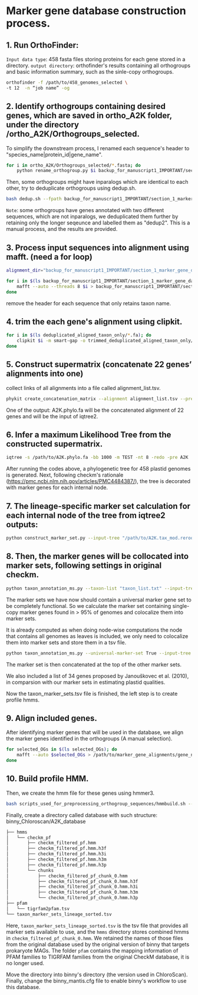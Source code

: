 # Marker gene database construction process. 

## 1. Run OrthoFinder:
``Input data type``: 458 fasta files storing proteins for each gene stored in a directory. 
``output directory``: orthofinder's results containing all orthogroups and basic information summary, such as the sinle-copy orthogroups.

```sh
orthofinder -f /path/to/458_genomes_selected \
-t 12  -n “job name” -og 
```
## 2. Identify orthogroups containing desired genes, which are saved in ortho_A2K folder, under the directory /ortho_A2K/Orthogroups_selected.

To simplify the downstream process, I renamed each sequence's header to "species_name|protein_id|gene_name".

```sh
for i in ortho_A2K/Orthogroups_selected/*.fasta; do
    python rename_orthogroup.py $i backup_for_manuscript1_IMPORTANT/section_1_marker_gene_database/selected_orthogroups/$(basename $i .fasta).fasta
```

Then, some orthogroups might have inparalogs which are identical to each other, try to deduplicate orthogroups using dedup.sh.

```sh
bash dedup.sh --fpath backup_for_manuscript1_IMPORTANT/section_1_marker_gene_database/selected_orthogroups --opath backup_for_manuscript1_IMPORTANT/section_1_marker_gene_database/intermediary_files_for_preprocessing_alignments/deduplicated_genes --scriptpath backup_for_manuscript1_IMPORTANT/section_1_marker_gene_database/scripts_used_for_preprocessing_orthogroup_sequences
```

``Note``: some orthogroups have genes annotated with two different sequences, which are not inparalogs, we deduplicated them further by retaining only the longer seqeunce and labelled them as "dedup2". This is a manual process, and the results are provided. 

## 3. Process input sequences into alignment using mafft. (need a for loop)

```sh
alignment_dir="backup_for_manuscript1_IMPORTANT/section_1_marker_gene_database/intermediary_files_for_preprocessing_alignments/deduplicated_aligned_genes"

for i in $(ls backup_for_manuscript1_IMPORTANT/section_1_marker_gene_database/intermediary_files_for_preprocessing_alignments/deduplicated_genes); do
    mafft --auto --threads 8 $i > backup_for_manuscript1_IMPORTANT/section_1_marker_gene_database/intermediary_files_for_preprocessing_alignments/deduplicated_aligned_genes/$(basename $i .fasta).aln   
done
```

remove the header for each sequence that only retains taxon name.

## 4. trim the each gene's alignment using clipkit. 

```sh
for i in $(ls deduplicated_aligned_taxon_only/*.fa); do    
    clipkit $i -m smart-gap -o trimmed_deduplicated_aligned_taxon_only/trimmed_$(basename $i .fa)fa
done
```

## 5. Construct supermatrix (concatenate 22 genes’ alignments into one) 

collect links of all alignments into a file called alignment_list.tsv.
```sh
phykit create_concatenation_matrix --alignment alignment_list.tsv --prefix A2K.phylo 
```
One of the output: A2K.phylo.fa will be the concatenated alignment of 22 genes and will be the input of iqtree2.  

## 6. Infer a maximum Likelihood Tree from the constructed supermatrix.
```sh
iqtree -s /path/to/A2K.phylo.fa -bb 1000 -m TEST -nt 8 -redo -pre A2K
```

After running the codes above, a phylogenetic tree for 458 plastid genomes is generated. 
Next, following checkm's rationale (https://pmc.ncbi.nlm.nih.gov/articles/PMC4484387/), the tree is decorated with marker genes for each internal node.   

## 7. The lineage-specific marker set calculation for each internal node of the tree from iqtree2 outputs: 

```sh
python construct_marker_set.py --input-tree "/path/to/A2K.tax_mod.rerooted.reannotated.treefile"  --node-wise True --output-tree marker_sets_verify.tree --species-genome-dict /path/to/species_genome_effective_dict.pkl 
```

## 8. Then, the marker genes will be collocated into marker sets, following settings in original checkm.  

```sh
python taxon_annotation_ms.py --taxon-list "taxon_list.txt" --input-tree "marker_sets_verify.tree" --endosymbiosis-map "./Endosymbiosis_dict.pkl" --output "./taxon_marker_sets_verify.tsv"
```

The marker sets we have now should contain a universal marker gene set to be completely functional. So we calculate the marker set containing single-copy marker genes found in > 95% of genomes and colocalize them into marker sets.  

It is already computed as when doing node-wise computations the node that contains all genomes as leaves is included, we only need to colocalize them into marker sets and store them in a tsv file.
```sh
python taxon_annotation_ms.py --universal-marker-set True --input-tree /path/to/A2K.tax_mod.rerooted.reannotated.treefile --universal-marker-set-out "/path/to/universal_marker_set.tsv"
```
The marker set is then concatenated at the top of the other marker sets.

We also included a list of 34 genes proposed by Janouškovec et al. (2010), in comparsion with our marker sets in estimating plastid qualities.

Now the taxon_marker_sets.tsv file is finished, the left step is to create profile hmms. 

## 9. Align included genes.

After identifying marker genes that will be used in the database, we align the marker genes identified in the orthogroups (A manual selection).

```sh
for selected_OGs in $(ls selected_OGs); do
    mafft --auto $selected_OGs > /path/to/marker_gene_alignments/gene_name.aln
done
```

## 10. Build profile HMM.
Then, we create the hmm file for these genes using hmmer3.
```sh
bash scripts_used_for_preprocessing_orthogroup_sequences/hmmbuild.sh --aln_dir path/to/aln_dir --hmm_dir path/to/hmm_dir
```

Finally, create a directory called database with such structure:
binny_Chloroscan/A2K_database

```sh
├── hmms
│   └── checkm_pf
│       ├── checkm_filtered_pf.hmm
│       ├── checkm_filtered_pf.hmm.h3f
│       ├── checkm_filtered_pf.hmm.h3i
│       ├── checkm_filtered_pf.hmm.h3m
│       ├── checkm_filtered_pf.hmm.h3p
│       └── chunks
│           ├── checkm_filtered_pf_chunk_0.hmm
│           ├── checkm_filtered_pf_chunk_0.hmm.h3f
│           ├── checkm_filtered_pf_chunk_0.hmm.h3i
│           ├── checkm_filtered_pf_chunk_0.hmm.h3m
│           └── checkm_filtered_pf_chunk_0.hmm.h3p
├── pfam
│   └── tigrfam2pfam.tsv
└── taxon_marker_sets_lineage_sorted.tsv
```

Here, ``taxon_marker_sets_lineage_sorted.tsv`` is the tsv file that provides all marker sets available to use, and the ``hmms`` directory stores combined hmms in ``checkm_filtered_pf_chunk_0.hmm``. We retained the names of those files from the original database used by the original version of binny that targets prokaryote MAGs. The folder ``pfam`` contains the mapping information of PFAM families to TIGRFAM families from the original CheckM database, it is no longer used.   

Move the directory into binny's directory (the version used in ChloroScan). Finally, change the binny_mantis.cfg file to enable binny's workflow to use this database. 